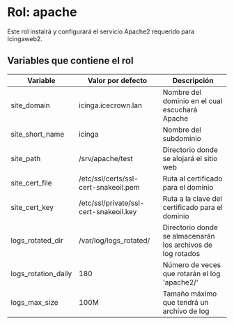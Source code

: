 # Rol: apache

Este rol instalrá y configurará el servicio Apache2 requerido para Icingaweb2.


## Variables que contiene el rol

| Variable | Valor por defecto | Descripción |
|----------|-------------------|-------------|
| site_domain | icinga.icecrown.lan | Nombre del dominio en el cual escuchará Apache |
| site_short_name | icinga | Nombre del subdominio |
| site_path | /srv/apache/test | Directorio donde se alojará el sitio web |
| site_cert_file | /etc/ssl/certs/ssl-cert-snakeoil.pem | Ruta al certificado para el dominio |
| site_cert_key | /etc/ssl/private/ssl-cert-snakeoil.key | Ruta a la clave del certificado para el dominio |
| logs_rotated_dir | /var/log/logs_rotated/ | Directorio donde se almacenarán los archivos de log rotados |
| logs_rotation_daily | 180 | Número de veces que rotarán el log 'apache2/' |
| logs_max_size | 100M | Tamaño máximo que tendrá un archivo de log |
